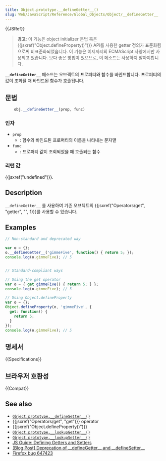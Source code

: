 ```yaml
---
title: Object.prototype.__defineGetter__()
slug: Web/JavaScript/Reference/Global_Objects/Object/__defineGetter__
---
```


{{JSRef}}

> **경고:** 이 기능은 object initializer 문법 혹은 {{jsxref("Object.defineProperty()")}} API를 사용한 getter 정의가 표준화됨으로써 비표준화되었습니다.
> 이 기능은 이제까지의 ECMAScript 사양에서만 사용되고 있습니다.
> 보다 좋은 방법이 있으므로, 이 메소드는 사용하지 말아야합니다.

**`__defineGetter__`** 메소드는 오브젝트의 프로퍼티와 함수를 바인드합니다.
프로퍼티의 값이 조회될 때 바인드된 함수가 호출됩니다.

## 문법

```js
    obj.__defineGetter__(prop, func)
```

### 인자

- `prop`
  - : 함수와 바인드된 프로퍼티의 이름을 나타내는 문자열
- `func`
  - : 프로퍼티 값이 조회되었을 때 호출되는 함수

### 리턴 값

{{jsxref("undefined")}}.

## Description

`__defineGetter__` 를 사용하여 기존 오브젝트의 {{jsxref("Operators/get", "getter", "", 1)}}를 사용할 수 있습니다.

## Examples

```js
// Non-standard and deprecated way

var o = {};
o.__defineGetter__('gimmeFive', function() { return 5; });
console.log(o.gimmeFive); // 5


// Standard-compliant ways

// Using the get operator
var o = { get gimmeFive() { return 5; } };
console.log(o.gimmeFive); // 5

// Using Object.defineProperty
var o = {};
Object.defineProperty(o, 'gimmeFive', {
  get: function() {
    return 5;
  }
});
console.log(o.gimmeFive); // 5
```

## 명세서

{{Specifications}}

## 브라우저 호환성

{{Compat}}

## See also

- [`Object.prototype.__defineSetter__()`](/ko/docs/Web/JavaScript/Reference/Global_Objects/Object/__defineSetter__)
- {{jsxref("Operators/get", "get")}} operator
- {{jsxref("Object.defineProperty()")}}
- [`Object.prototype.__lookupGetter__()`](/ko/docs/Web/JavaScript/Reference/Global_Objects/Object/__lookupGetter__)
- [`Object.prototype.__lookupSetter__()`](/ko/docs/Web/JavaScript/Reference/Global_Objects/Object/__lookupSetter__)
- [JS Guide: Defining Getters and Setters](/ko/docs/Web/JavaScript/Guide/Working_with_Objects#Defining_getters_and_setters)
- [\[Blog Post\] Deprecation of \_\_defineGetter\_\_ and \_\_defineSetter\_\_](https://whereswalden.com/2010/04/16/more-spidermonkey-changes-ancient-esoteric-very-rarely-used-syntax-for-creating-getters-and-setters-is-being-removed/)
- [Firefox bug 647423](https://bugzil.la/647423)

